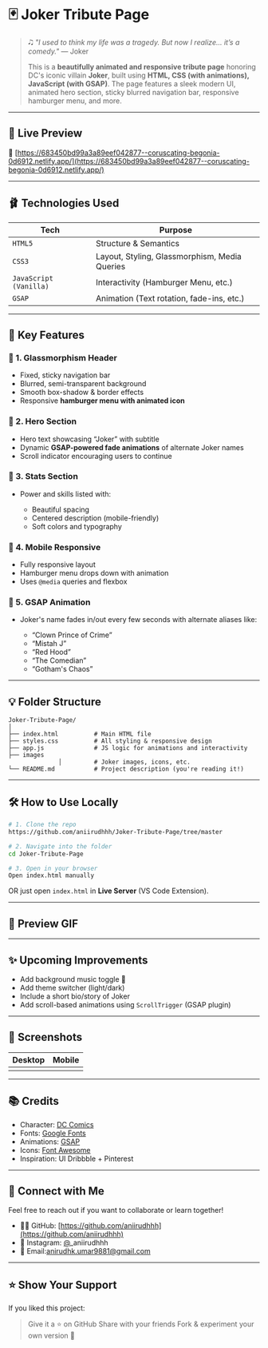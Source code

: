 # 🃏 Joker Tribute Page

> 🎝 *"I used to think my life was a tragedy. But now I realize... it’s a comedy."* — Joker
>
> This is a **beautifully animated and responsive tribute page** honoring DC's iconic villain **Joker**, built using **HTML, CSS (with animations), JavaScript (with GSAP)**. The page features a sleek modern UI, animated hero section, sticky blurred navigation bar, responsive hamburger menu, and more.

---

## 🚀 Live Preview

🔗 [https://683450bd99a3a89eef042877--coruscating-begonia-0d6912.netlify.app/](https://683450bd99a3a89eef042877--coruscating-begonia-0d6912.netlify.app/)

---

## 🩰 Technologies Used

| Tech                   | Purpose                                       |
| ---------------------- | --------------------------------------------- |
| `HTML5`                | Structure & Semantics                         |
| `CSS3`                 | Layout, Styling, Glassmorphism, Media Queries |
| `JavaScript (Vanilla)` | Interactivity (Hamburger Menu, etc.)          |
| `GSAP`                 | Animation (Text rotation, fade-ins, etc.)     |

---

## 🎨 Key Features

### 🔸 1. **Glassmorphism Header**

* Fixed, sticky navigation bar
* Blurred, semi-transparent background
* Smooth box-shadow & border effects
* Responsive **hamburger menu with animated icon**

### 🔸 2. **Hero Section**

* Hero text showcasing “Joker” with subtitle
* Dynamic **GSAP-powered fade animations** of alternate Joker names
* Scroll indicator encouraging users to continue

### 🔸 3. **Stats Section**

* Power and skills listed with:

  * Beautiful spacing
  * Centered description (mobile-friendly)
  * Soft colors and typography

### 🔸 4. **Mobile Responsive**

* Fully responsive layout
* Hamburger menu drops down with animation
* Uses `@media` queries and flexbox

### 🔸 5. **GSAP Animation**

* Joker's name fades in/out every few seconds with alternate aliases like:

  * “Clown Prince of Crime”
  * “Mistah J”
  * “Red Hood”
  * “The Comedian”
  * “Gotham's Chaos”

---

## 💡 Folder Structure

```
Joker-Tribute-Page/
│
├── index.html          # Main HTML file
├── styles.css          # All styling & responsive design
├── app.js              # JS logic for animations and interactivity
├── images
              │         # Joker images, icons, etc.
└── README.md           # Project description (you're reading it!)
```

---

## 🛠️ How to Use Locally

```bash
# 1. Clone the repo
https://github.com/aniirudhhh/Joker-Tribute-Page/tree/master

# 2. Navigate into the folder
cd Joker-Tribute-Page

# 3. Open in your browser
Open index.html manually
```

OR just open `index.html` in **Live Server** (VS Code Extension).

---

## 🎥 Preview GIF

---

## ✨ Upcoming Improvements

* Add background music toggle 🎵
* Add theme switcher (light/dark)
* Include a short bio/story of Joker
* Add scroll-based animations using `ScrollTrigger` (GSAP plugin)

---

## 📸 Screenshots

| Desktop | Mobile |
| ------- | ------ |
|         |        |

---

## 📚 Credits

* Character: [DC Comics](https://www.dc.com/)
* Fonts: [Google Fonts](https://fonts.google.com)
* Animations: [GSAP](https://greensock.com/gsap/)
* Icons: [Font Awesome](https://fontawesome.com/)
* Inspiration: UI Dribbble + Pinterest

---

## 🤝 Connect with Me

Feel free to reach out if you want to collaborate or learn together!

* 🧑‍💻 GitHub: [https://github.com/aniirudhhh](https://github.com/aniirudhhh)
* 📸 Instagram: [@](https://instagram.com/_aniirudhhh)\_aniirudhhh
* 📧 Email:[anirudhk.umar9881@gmail.com](mailto:anirudhk.umar9881@gmail.com)

---

## ⭐ Show Your Support

If you liked this project:

> Give it a ⭐ on GitHub
> Share with your friends
> Fork & experiment your own version 🎨
